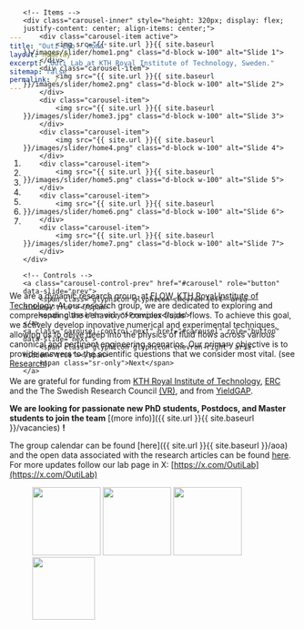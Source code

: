 ```yaml
---
title: "Outi Lab - Home"
layout: homelay
excerpt: "Outi Lab at KTH Royal Institute of Technology, Sweden."
sitemap: false
permalink: /
---
```


<!-- Bootstrap Carousel with Smooth Transitions -->
<div markdown="0" id="carousel" class="carousel slide carousel-fade" style="height: 320px; display: flex; justify-content: center; align-items: center;" data-ride="carousel" data-interval="4000" data-pause="hover">
    <!-- Indicators -->
    <ol class="carousel-indicators">
        <li data-target="#carousel" data-slide-to="0" class="active"></li>
        <li data-target="#carousel" data-slide-to="1"></li>
        <li data-target="#carousel" data-slide-to="2"></li>
        <li data-target="#carousel" data-slide-to="3"></li>
        <li data-target="#carousel" data-slide-to="4"></li>
        <li data-target="#carousel" data-slide-to="5"></li>
        <li data-target="#carousel" data-slide-to="6"></li>
    </ol>

    <!-- Items -->
    <div class="carousel-inner" style="height: 320px; display: flex; justify-content: center; align-items: center;">
        <div class="carousel-item active">
            <img src="{{ site.url }}{{ site.baseurl }}/images/slider/home1.png" class="d-block w-100" alt="Slide 1">
        </div>
        <div class="carousel-item">
            <img src="{{ site.url }}{{ site.baseurl }}/images/slider/home2.png" class="d-block w-100" alt="Slide 2">
        </div>
        <div class="carousel-item">
            <img src="{{ site.url }}{{ site.baseurl }}/images/slider/home3.jpg" class="d-block w-100" alt="Slide 3">
        </div>
        <div class="carousel-item">
            <img src="{{ site.url }}{{ site.baseurl }}/images/slider/home4.png" class="d-block w-100" alt="Slide 4">
        </div>
        <div class="carousel-item">
            <img src="{{ site.url }}{{ site.baseurl }}/images/slider/home5.png" class="d-block w-100" alt="Slide 5">
        </div>
        <div class="carousel-item">
            <img src="{{ site.url }}{{ site.baseurl }}/images/slider/home6.png" class="d-block w-100" alt="Slide 6">
        </div>
        <div class="carousel-item">
            <img src="{{ site.url }}{{ site.baseurl }}/images/slider/home7.png" class="d-block w-100" alt="Slide 7">
        </div>
    </div>

    <!-- Controls -->
    <a class="carousel-control-prev" href="#carousel" role="button" data-slide="prev">
        <span class="glyphicon glyphicon-chevron-left" aria-hidden="true"></span>
        <span class="sr-only">Previous</span>
    </a>
    <a class="carousel-control-next" href="#carousel" role="button" data-slide="next">
        <span class="glyphicon glyphicon-chevron-right" aria-hidden="true"></span>
        <span class="sr-only">Next</span>
    </a>
</div>



We are a dynamic research group, at [FLOW](https://www.flow.kth.se), [KTH Royal Institute of Technology](https://www.kth.se). At our research group, we are dedicated to exploring and comprehending the behavior of complex fluids' flows. To achieve this goal, we actively develop innovative numerical and experimental techniques, allowing us to delve deep into the physics of fluid flows across various canonical and pertinent engineering scenarios. Our primary objective is to provide answers to the scientific questions that we consider most vital. (see [Research](research)). 


We are grateful for funding from [KTH Royal Institute of Technology](https://www.kth.se), [ERC](https://erc.europa.eu/funding/starting-grants) and the The Swedish Research Council [(VR)](https://www.vr.se/english.html), and from [YieldGAP](https://yieldgap-itn.com).

 **We are  looking for passionate new PhD students, Postdocs, and Master students to join the team** [(more info)]({{ site.url }}{{ site.baseurl }}/vacancies) **!**

The group calendar can be found [here]({{ site.url }}{{ site.baseurl }}/aoa) and the open data associated with the research articles can be found [here](https://github.com/orgs/KTH-Complex-fluids-group/repositories). For more updates follow our lab page in X: [https://x.com/OutiLab](https://x.com/OutiLab)


<figure class="fourth">
  <img src="{{ site.url }}{{ site.baseurl }}/images/logopic/kth.png" style="width: 120px">
  <img src="{{ site.url }}{{ site.baseurl }}/images/logopic/erc.jpeg" style="width: 120px">
  <img src="{{ site.url }}{{ site.baseurl }}/images/logopic/vr.png" style="width: 120px">
  <img src="{{ site.url }}{{ site.baseurl }}/images/logopic/yieldgap.png" style="width: 110px">
</figure>
